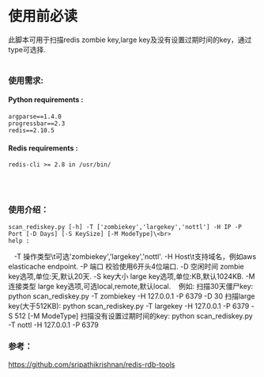 使用前必读
===========

此脚本可用于扫描redis zombie key,large key及没有设置过期时间的key，通过type可选择.
<br/> 
<br/> 

### 使用需求:
#### Python requirements : 
    argparse==1.4.0
    progressbar==2.3
    redis==2.10.5
#### Redis requirements :
    redis-cli >= 2.8 in /usr/bin/
<br/> 
<br/> 

### 使用介绍：
    scan_rediskey.py [-h] -T ['zombiekey','largekey','nottl'] -H IP -P Port [-D Days] [-S KeySize] [-M ModeType]\<br>
    help :
    -T  操作类型\t可选'zombiekey','largekey','nottl'.
    -H  Host\t支持域名，例如aws elasticache endpoint.
    -P  端口        校验使用6开头4位端口.
    -D  空闲时间     zombie key选项,单位:天,默认20天.
    -S  key大小      large key选项,单位:KB,默认1024KB.
    -M  连接类型  large key选项,可选local,remote,默认local.
  
  例如:
  扫描30天僵尸key:
    python scan_rediskey.py -T zombiekey -H 127.0.0.1 -P 6379 -D 30
  扫描large key(大于512KB):
    python scan_rediskey.py -T largekey -H 127.0.0.1 -P 6379 -S 512 [-M ModeType]
  扫描没有设置过期时间的key:
    python scan_rediskey.py -T nottl -H 127.0.0.1 -P 6379



### 参考：
  https://github.com/sripathikrishnan/redis-rdb-tools
